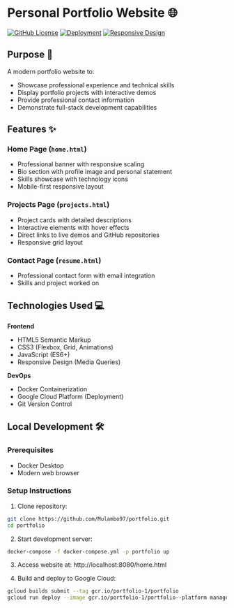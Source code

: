 # Personal Portfolio Website 🌐

[![GitHub License](https://img.shields.io/badge/license-MIT-blue.svg)](LICENSE)
[![Deployment](https://img.shields.io/badge/deployed_on-Google_Cloud-4285F4?logo=google-cloud)](https://your-website-url.com)
[![Responsive Design](https://img.shields.io/badge/mobile-responsive-success)]()

## Purpose 🚀
A modern portfolio website to:
- Showcase professional experience and technical skills
- Display portfolio projects with interactive demos
- Provide professional contact information
- Demonstrate full-stack development capabilities

## Features ✨

### **Home Page** (`home.html`)
- Professional banner with responsive scaling
- Bio section with profile image and personal statement
- Skills showcase with technology icons
- Mobile-first responsive layout

### **Projects Page** (`projects.html`)
- Project cards with detailed descriptions
- Interactive elements with hover effects
- Direct links to live demos and GitHub repositories
- Responsive grid layout

### **Contact Page** (`resume.html`)
- Professional contact form with email integration
- Skills and project worked on

## Technologies Used 💻

**Frontend**
- HTML5 Semantic Markup
- CSS3 (Flexbox, Grid, Animations)
- JavaScript (ES6+)
- Responsive Design (Media Queries)

**DevOps**
- Docker Containerization
- Google Cloud Platform (Deployment)
- Git Version Control

## Local Development 🛠️

### Prerequisites
- Docker Desktop
- Modern web browser

### Setup Instructions
1. Clone repository:
```bash
git clone https://github.com/Mulambo97/portfolio.git
cd portfolio
```

2. Start development server:
```bash
docker-compose -f docker-compose.yml -p portfolio up
```

3. Access website at:
http://localhost:8080/home.html

4. Build and deploy to Google Cloud:
```bash 
gcloud builds submit --tag gcr.io/portfolio-1/portfolio
gcloud run deploy --image gcr.io/portfolio-1/portfolio--platform managed```

